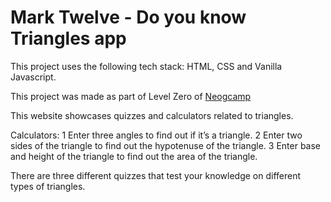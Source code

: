 # Mark Twelve - Do you know Triangles app 

This project uses the following tech stack: HTML, CSS and Vanilla Javascript. 

This project was made as part of Level Zero of [Neogcamp](www.neog.camp)

This website showcases quizzes and calculators related to triangles.

Calculators: 
1 Enter three angles to find out if it’s a triangle. 
2 Enter two sides of the triangle to find out the hypotenuse of the triangle. 
3 Enter base and height of the triangle to find out the area of the triangle. 

There are three different quizzes that test your knowledge on different types of triangles.

